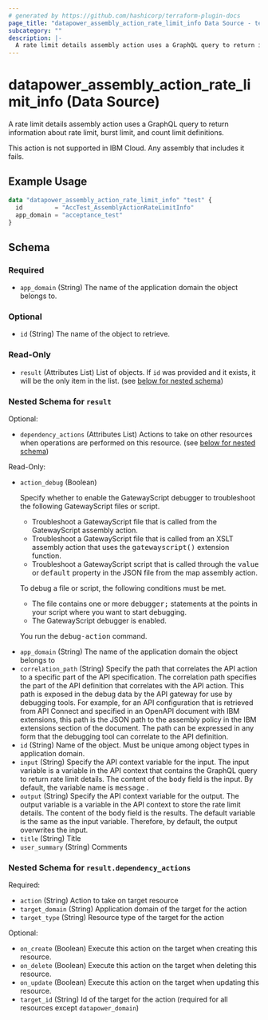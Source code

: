 ```yaml
---
# generated by https://github.com/hashicorp/terraform-plugin-docs
page_title: "datapower_assembly_action_rate_limit_info Data Source - terraform-provider-datapower"
subcategory: ""
description: |-
  A rate limit details assembly action uses a GraphQL query to return information about rate limit, burst limit, and count limit definitions. This action is not supported in IBM Cloud. Any assembly that includes it fails.
---
```


# datapower_assembly_action_rate_limit_info (Data Source)

A rate limit details assembly action uses a GraphQL query to return information about rate limit, burst limit, and count limit definitions. <p>This action is not supported in IBM Cloud. Any assembly that includes it fails.</p>

## Example Usage

```terraform
data "datapower_assembly_action_rate_limit_info" "test" {
  id         = "AccTest_AssemblyActionRateLimitInfo"
  app_domain = "acceptance_test"
}
```

<!-- schema generated by tfplugindocs -->
## Schema

### Required

- `app_domain` (String) The name of the application domain the object belongs to.

### Optional

- `id` (String) The name of the object to retrieve.

### Read-Only

- `result` (Attributes List) List of objects. If `id` was provided and it exists, it will be the only item in the list. (see [below for nested schema](#nestedatt--result))

<a id="nestedatt--result"></a>
### Nested Schema for `result`

Optional:

- `dependency_actions` (Attributes List) Actions to take on other resources when operations are performed on this resource. (see [below for nested schema](#nestedatt--result--dependency_actions))

Read-Only:

- `action_debug` (Boolean) <p>Specify whether to enable the GatewayScript debugger to troubleshoot the following GatewayScript files or script.</p><ul><li>Troubleshoot a GatewayScript file that is called from the GatewayScript assembly action.</li><li>Troubleshoot a GatewayScript file that is called from an XSLT assembly action that uses the <tt>gatewayscript()</tt> extension function.</li><li>Troubleshoot a GatewayScript script that is called through the <tt>value</tt> or <tt>default</tt> property in the JSON file from the map assembly action.</li></ul><p>To debug a file or script, the following conditions must be met.</p><ul><li>The file contains one or more <tt>debugger;</tt> statements at the points in your script where you want to start debugging.</li><li>The GatewayScript debugger is enabled.</li></ul><p>You run the <tt>debug-action</tt> command.</p>
- `app_domain` (String) The name of the application domain the object belongs to
- `correlation_path` (String) Specify the path that correlates the API action to a specific part of the API specification. The correlation path specifies the part of the API definition that correlates with the API action. This path is exposed in the debug data by the API gateway for use by debugging tools. For example, for an API configuration that is retrieved from API Connect and specified in an OpenAPI document with IBM extensions, this path is the JSON path to the assembly policy in the IBM extensions section of the document. The path can be expressed in any form that the debugging tool can correlate to the API definition.
- `id` (String) Name of the object. Must be unique among object types in application domain.
- `input` (String) Specify the API context variable for the input. The input variable is a variable in the API context that contains the GraphQL query to return rate limit details. The content of the <tt>body</tt> field is the input. By default, the variable name is <tt>message</tt> .
- `output` (String) Specify the API context variable for the output. The output variable is a variable in the API context to store the rate limit details. The content of the <tt>body</tt> field is the results. The default variable is the same as the input variable. Therefore, by default, the output overwrites the input.
- `title` (String) Title
- `user_summary` (String) Comments

<a id="nestedatt--result--dependency_actions"></a>
### Nested Schema for `result.dependency_actions`

Required:

- `action` (String) Action to take on target resource
- `target_domain` (String) Application domain of the target for the action
- `target_type` (String) Resource type of the target for the action

Optional:

- `on_create` (Boolean) Execute this action on the target when creating this resource.
- `on_delete` (Boolean) Execute this action on the target when deleting this resource.
- `on_update` (Boolean) Execute this action on the target when updating this resource.
- `target_id` (String) Id of the target for the action (required for all resources except `datapower_domain`)
